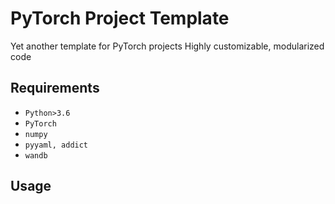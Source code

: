 # PyTorch Project Template
Yet another template for PyTorch projects
Highly customizable, modularized code


## Requirements
- `Python>3.6`
- `PyTorch`
- `numpy`
- `pyyaml, addict`
- `wandb`

## Usage
